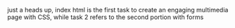 just a heads up, index html is the first task to create an engaging multimedia page with CSS, while task 2 refers to the second portion with forms
